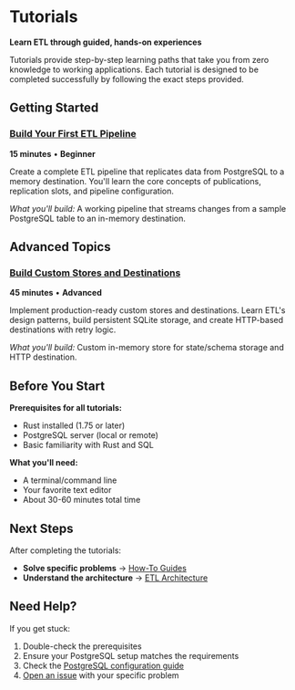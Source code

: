 
# Tutorials

**Learn ETL through guided, hands-on experiences**

Tutorials provide step-by-step learning paths that take you from zero knowledge to working applications. Each tutorial is designed to be completed successfully by following the exact steps provided.

## Getting Started

### [Build Your First ETL Pipeline](first-pipeline.md)
**15 minutes** • **Beginner** 

Create a complete ETL pipeline that replicates data from PostgreSQL to a memory destination. You'll learn the core concepts of publications, replication slots, and pipeline configuration.

*What you'll build:* A working pipeline that streams changes from a sample PostgreSQL table to an in-memory destination.


## Advanced Topics

### [Build Custom Stores and Destinations](custom-implementations.md)
**45 minutes** • **Advanced**

Implement production-ready custom stores and destinations. Learn ETL's design patterns, build persistent SQLite storage, and create HTTP-based destinations with retry logic.

*What you'll build:* Custom in-memory store for state/schema storage and HTTP destination.

## Before You Start

**Prerequisites for all tutorials:**

- Rust installed (1.75 or later)
- PostgreSQL server (local or remote)
- Basic familiarity with Rust and SQL

**What you'll need:**

- A terminal/command line
- Your favorite text editor
- About 30-60 minutes total time

## Next Steps

After completing the tutorials:

- **Solve specific problems** → [How-To Guides](../how-to/index.md)
- **Understand the architecture** → [ETL Architecture](../explanation/architecture.md)

## Need Help?

If you get stuck:

1. Double-check the prerequisites
2. Ensure your PostgreSQL setup matches the requirements
3. Check the [PostgreSQL configuration guide](../how-to/configure-postgres.md)
4. [Open an issue](https://github.com/supabase/etl/issues) with your specific problem